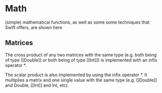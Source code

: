 # Math

(simple) mathematical functions, as well as some some techniques that Swift offers, are shown here

## Matrices

The cross product of any two matrices with the same type (e.g. both being of type [[Double]] or both being of type [[Int]]) is implemented with an infix operator *.

The scalar product is also implemented by using the infix operator *. It multiplies a matrix and one single value with the same type (e.g. [[Double]] and Double, [[Int]] and Int, etc).

